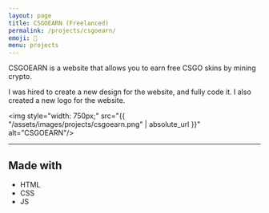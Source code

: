 ```yaml
---
layout: page
title: CSGOEARN (Freelanced)
permalink: /projects/csgoearn/
emoji: 👛
menu: projects
---
```


CSGOEARN is a website that allows you to earn free CSGO skins by mining crypto.

I was hired to create a new design for the website, and fully code it. I also created a new logo for the website.

<img style="width: 750px;" src="{{ "/assets/images/projects/csgoearn.png" | absolute_url }}" alt="CSGOEARN"/>

---

## Made with

- HTML
- CSS
- JS
